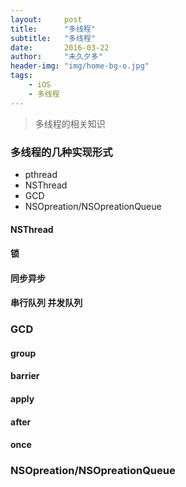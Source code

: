 ```yaml
---
layout:     post
title:      "多线程"
subtitle:   "多线程"
date:       2016-03-22
author:     "未久夕多"
header-img: "img/home-bg-o.jpg"
tags:
    - iOS
    - 多线程
---
```



> 多线程的相关知识

### 多线程的几种实现形式
* pthread
* NSThread
* GCD
* NSOpreation/NSOpreationQueue

#### NSThread

#### 锁


#### 同步异步

#### 串行队列  并发队列

### GCD

#### group

#### barrier

#### apply

#### after

#### once

### NSOpreation/NSOpreationQueue
